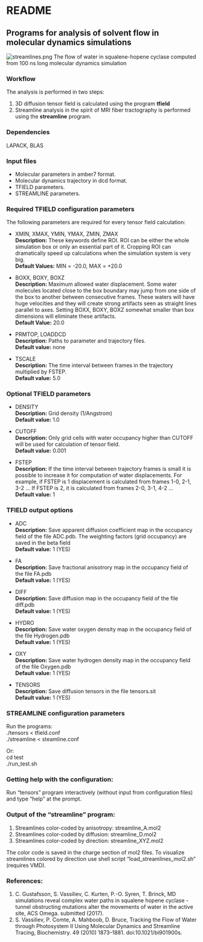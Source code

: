 ﻿# README
## Programs for analysis of solvent flow in molecular dynamics simulations
![streamlines.png](https://bitbucket.org/repo/qExpaGG/images/3181802118-streamlines.png)
The flow of water in squalene-hopene cyclase computed from 100 ns long molecular dynamics simulation

### Workflow

The analysis is performed in two steps:

1.  3D diffusion tensor field is calculated using the program **tfield**
2.  Streamline analysis in the spirit of MRI fiber tractography is performed using the **streamline** program.

### Dependencies

LAPACK, BLAS

### Input files

-   Molecular parameters in amber7 format.
-   Molecular dynamics trajectory in dcd format.
-   TFIELD parameters.
-   STREAMLINE parameters.

### Required TFIELD configuration parameters

The following parameters are required for every tensor field calculation:

-   XMIN, XMAX, YMIN, YMAX, ZMIN, ZMAX  
    **Description:** These keywords define ROI. ROI can be either the whole simulation box or only an essential part of it. Cropping ROI can dramatically speed up calculations when the simulation system is very big.  
    **Default Values:** MIN = -20.0, MAX = +20.0
    
-   BOXX, BOXY, BOXZ  
    **Description:** Maximum allowed water displacement. Some water molecules located close to the box boundary may jump from one side of the box to another between consecutive frames. These waters will have huge velocities and they will create strong artifacts seen as straight lines parallel to axes. Setting BOXX, BOXY, BOXZ somewhat smaller than box dimensions will eliminate these artifacts.  
    **Default Value:** 20.0
    
-   PRMTOP, LOADDCD  
    **Description:** Paths to parameter and trajectory files.  
    **Default value:** none
    
-   TSCALE  
    **Description:** The time interval between frames in the trajectory multiplied by FSTEP.  
    **Default value:** 5.0
    

### Optional TFIELD parameters

-   DENSITY  
    **Description:** Grid density (1/Angstrom)  
    **Default value:** 1.0
    
-   CUTOFF  
    **Description:** Only grid cells with water occupancy higher than CUTOFF will be used for calculation of tensor field.  
    **Default value:** 0.001
    
-   FSTEP  
    **Description:** If the time interval between trajectory frames is small it is possible to increase it for computation of water displacements. For example, if FSTEP is 1 displacement is calculated from frames 1-0, 2-1, 3-2 … If FSTEP is 2, it is calculated from frames 2-0, 3-1, 4-2 …  
    **Default value:** 1
    

### TFIELD output options

-   ADC  
    **Description:** Save apparent diffusion coefficient map in the occupancy field of the file ADC.pdb. The weighting factors (grid occupancy) are saved in the beta field  
    **Default value:** 1 (YES)
    
-   FA  
    **Description:** Save fractional anisotrory map in the occupancy field of the file FA.pdb  
    **Default value:** 1 (YES)
    
-   DIFF  
    **Description:** Save diffusion map in the occupancy field of the file diff.pdb  
    **Default value:** 1 (YES)
    
-   HYDRO  
    **Description:** Save water oxygen density map in the occupancy field of the file Hydrogen.pdb  
    **Default value:** 1 (YES)
    
-   OXY  
    **Description:** Save water hydrogen density map in the occupancy field of the file Oxygen.pdb  
    **Default value:** 1 (YES)
    
-   TENSORS  
    **Description:** Save diffusion tensors in the file tensors.sit  
    **Default value:** 1 (YES)
    

### STREAMLINE configuration parameters

Run the programs:  
./tensors < tfield.conf  
./streamline < steamline.conf

Or:  
cd test  
./run_test.sh

### Getting help with the configuration:

Run “tensors” program interactively (without input from configuration files) and type “help” at the prompt.

### Output of the “streamline” program:

1.  Streamlines color-coded by anisotropy: streamline_A.mol2
2.  Streamlines color-coded by diffusion: streamline_D.mol2
3.  Streamlines color-coded by direction: streamline_XYZ.mol2

The color code is saved in the charge section of mol2 files. To visualize streamlines colored by direction use shell script “load\_streamlines\_mol2.sh” (requires VMD).

### References:

1.  C. Gustafsson, S. Vassiliev, C. Kurten, P.-O. Syren, T. Brinck, MD simulations reveal complex water paths in squalene hopene cyclase - tunnel obstructing mutations alter the movements of water in the active site, ACS Omega. submitted (2017).
2.  S. Vassiliev, P. Comte, A. Mahboob, D. Bruce, Tracking the Flow of Water through Photosystem II Using Molecular Dynamics and Streamline Tracing, Biochemistry. 49 (2010) 1873–1881. doi:10.1021/bi901900s.
